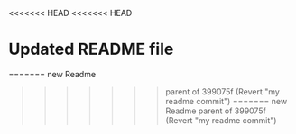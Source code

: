 <<<<<<< HEAD
<<<<<<< HEAD
# Updated README file
=======
new Readme
>>>>>>> parent of 399075f (Revert "my readme commit")
=======
new Readme
>>>>>>> parent of 399075f (Revert "my readme commit")
